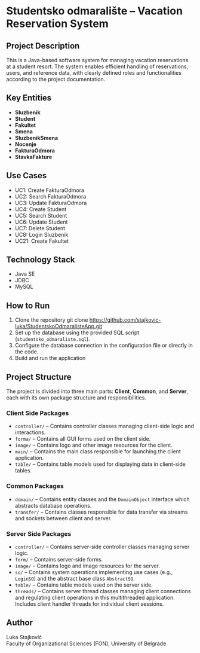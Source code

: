 # Studentsko odmaralište – Vacation Reservation System

## Project Description

This is a Java-based software system for managing vacation reservations at a student resort. The system enables efficient handling of reservations, users, and reference data, with clearly defined roles and functionalities according to the project documentation.

## Key Entities

- **Sluzbenik** 
- **Student**
- **Fakultet** 
- **Smena** 
- **SluzbenikSmena**
- **Nocenje** 
- **FakturaOdmora** 
- **StavkaFakture** 

## Use Cases

- UC1: Create FakturaOdmora 
- UC2: Search FakturaOdmora
- UC3: Update FakturaOdmora
- UC4: Create Student
- UC5: Search Student
- UC6: Update Student
- UC7: Delete Student
- UC8: Login Sluzbenik 
- UC21: Create Fakultet

## Technology Stack

- Java SE
- JDBC
- MySQL

## How to Run

1. Clone the repository
git clone https://github.com/stajkovic-luka/StudentskoOdmaralisteApp.git
2. Set up the database using the provided SQL script (`studentsko_odmaraliste.sql`).
3. Configure the database connection in the configuration file or directly in the code.
4. Build and run the application

## Project Structure

The project is divided into three main parts: **Client**, **Common**, and **Server**, each with its own package structure and responsibilities.

### Client Side Packages

- `controller/` – Contains controller classes managing client-side logic and interactions.
- `forma/` – Contains all GUI forms used on the client side.
- `image/` – Contains logo and other image resources for the client.
- `main/` – Contains the main class responsible for launching the client application.
- `table/` – Contains table models used for displaying data in client-side tables.

### Common Packages

- `domain/` – Contains entity classes and the `DomainObject` interface which abstracts database operations.
- `transfer/` – Contains classes responsible for data transfer via streams and sockets between client and server.

### Server Side Packages

- `controller/` – Contains server-side controller classes managing server logic.
- `form/` – Contains server-side forms.
- `image/` – Contains logo and image resources for the server.
- `so/` – Contains system operations implementing use cases (e.g., `LoginSO`) and the abstract base class `AbstractSO`.
- `table/` – Contains table models used on the server side.
- `threads/` – Contains server thread classes managing client connections and regulating client operations in this multithreaded application. Includes client handler threads for individual client sessions.

## Author

Luka Stajković  
Faculty of Organizational Sciences (FON), University of Belgrade  
